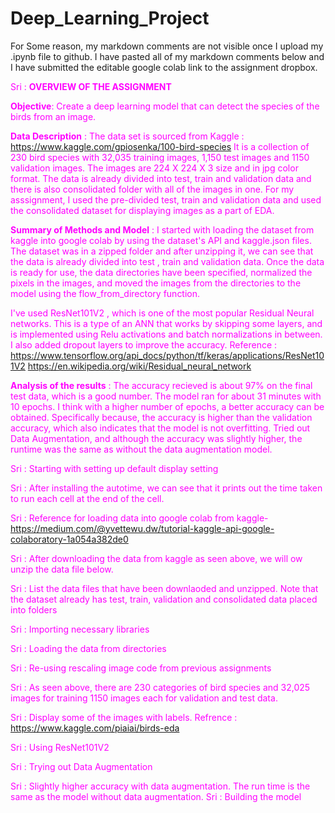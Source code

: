 # Deep_Learning_Project
For Some reason, my markdown comments are not visible once I upload my .ipynb file to github. I have pasted all of my markdown comments below and I have submitted the editable google colab link to the assignment dropbox.


<font color="magenta"> Sri : **OVERVIEW OF THE ASSIGNMENT**

<font color="magenta">**Objective**: Create a deep learning model that can detect the species of the birds from an image.

<font color="magenta">**Data Description** : The data set is sourced from Kaggle : https://www.kaggle.com/gpiosenka/100-bird-species
It is a collection of 230 bird species with 32,035 training images, 1,150 test images and 1150 validation images.
The images are 224 X 224 X 3 size and in jpg color format.
The data is already divided into test, train and validation data and there is also consolidated folder with all of the images in one. For my asssignment, I used the pre-divided test, train and validation data and used the consolidated dataset for displaying images as a part of EDA.

<font color="magenta">**Summary of Methods and Model** : I started with loading the dataset from kaggle into google colab by using the dataset's API and kaggle.json files. The dataset was in a zipped folder and after unzipping it, we can see that the data is already divided into test , train and validation data.
Once the data is ready for use, the data directories have been specified, normalized the pixels in the images, and moved the images from the directories to the model using the flow_from_directory function.

<font color="magenta"> I've used ResNet101V2 , which is one of the most popular Residual Neural networks. This is a type of an ANN that works by skipping some layers, and is implemented using Relu activations and batch normalizations in between. I also added dropout layers to improve the accuracy.
Reference : https://www.tensorflow.org/api_docs/python/tf/keras/applications/ResNet101V2
https://en.wikipedia.org/wiki/Residual_neural_network

<font color="magenta">**Analysis of the results** : The accuracy recieved is about 97% on the final test data, which is a good number. The model ran for about 31 minutes with 10 epochs. I think with a higher number of epochs, a better accuracy can be obtained. Specifically because, the accuracy is higher than the validation accuracy, which also indicates that the model is not overfitting. Tried out Data Augmentation, and although the accuracy was slightly higher, the runtime was the same as without the data augmentation model.


<font color="magenta"> Sri : Starting with setting up default display setting
  
 <font color="magenta"> Sri : After installing the autotime, we can see that it prints out the time taken to run each cell at the end of the cell.
  
  <font color="magenta"> Sri : Reference for loading data into google colab from kaggle- https://medium.com/@yvettewu.dw/tutorial-kaggle-api-google-colaboratory-1a054a382de0
  
  <font color="magenta"> Sri : After downloading the data from kaggle as seen above, we will ow unzip the data file below.
  
  <font color="magenta"> Sri : List the data files that have been downlaoded and unzipped. Note that the dataset already has test, train, validation and consolidated data placed into folders
  
  <font color="magenta"> Sri : Importing necessary libraries
  
  <font color="magenta"> Sri : Loading the data from directories
  
  <font color="magenta"> Sri : Re-using rescaling image code from previous assignments
  
  <font color="magenta"> Sri : As seen above, there are 230 categories of bird species and 32,025 images for training 1150 images each for validation and test data.
  
  <font color="magenta"> Sri : Display some of the images with labels.
Refrence : https://www.kaggle.com/piaiai/birds-eda
  
  <font color="magenta"> Sri : Using ResNet101V2
  
  <font color="magenta"> Sri : Trying out Data Augmentation
  
  <font color="magenta"> Sri : Slightly higher accuracy with data augmentation. The run time is the same as the model without data augmentation.
  <font color="magenta"> Sri : Building the model
